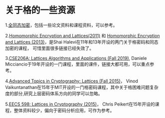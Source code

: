 # 关于格的一些资源
1.[全同态加密](https://zhigang-chen.github.io/FHE%20Resources.html)，包括一些论文资料和课程资料，可以参考。

2.[Homomorphic Encryption and Lattices(2011)](https://people.csail.mit.edu/shaih/lattices-and-HE-class/) 和
[Homomorphic Encryption and Lattices (2013)](https://www.cs.columbia.edu/~tal/6261/SP13/)，是Shai Halevi在11年和13年开设的两门关于格密码和同态加密的课程，
可惜里面很多链接已经失效了。

3.[CSE206A: Lattices Algorithms and Applications (Fall 2019)](https://cseweb.ucsd.edu/classes/fa19/cse206A-a/),
Daniele Micciancio于19年开设的一门课程，里面的课件，链接大都可用，可以重点参考。

4.[Advanced Topics in Cryptography: Lattices (Fall 2015)](http://people.csail.mit.edu/vinodv/6876-Fall2015/index.html)，
Vinod Vaikuntanathan在15年于MIT开设的一门格密码课程，其中关于格困难问题复杂度的部分,研究上层密码体系方向的同学可以忽略。

5.[EECS 598: Lattices in Cryptography (2015)](http://web.eecs.umich.edu/~cpeikert/lic15/index.html)，
Chris Peikert在15年开设的课程，整体资料较少，偏向于密码分析应用，可作为参考。

